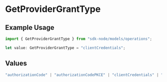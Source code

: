 # GetProviderGrantType

## Example Usage

```typescript
import { GetProviderGrantType } from "sdk-node/models/operations";

let value: GetProviderGrantType = "clientCredentials";
```

## Values

```typescript
"authorizationCode" | "authorizationCodePKCE" | "clientCredentials" | "password"
```